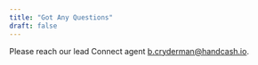 ```yaml
---
title: "Got Any Questions"
draft: false
---
```


Please reach our lead Connect agent [b.cryderman@handcash.io](b.cryderman@handcash.io).